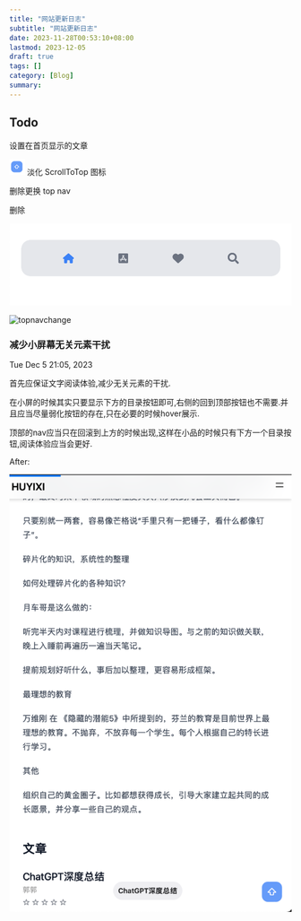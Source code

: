 ```yaml
---
title: "网站更新日志"
subtitle: "网站更新日志"
date: 2023-11-28T00:53:10+08:00
lastmod: 2023-12-05
draft: true
tags: []
category: [Blog]
summary: 
---
```


## Todo

设置在首页显示的文章

<img src="https://raw.githubusercontent.com/huyixi/Pics/main/uPic/image-20231129142457869.png" alt="image-20231129142457869" style="zoom:25%;" /> 淡化 ScrollToTop 图标

删除更换 top nav

删除

![SCR-20231129-uhoy](https://raw.githubusercontent.com/huyixi/Pics/main/uPic/SCR-20231129-uhoy.png)



![topnavchange](https://raw.githubusercontent.com/huyixi/Pics/main/uPic/sitetopnav.gif)



### 减少小屏幕无关元素干扰

Tue Dec 5 21:05, 2023

首先应保证文字阅读体验,减少无关元素的干扰.

在小屏的时候其实只要显示下方的目录按钮即可,右侧的回到顶部按钮也不需要.并且应当尽量弱化按钮的存在,只在必要的时候hover展示.

顶部的nav应当只在回滚到上方的时候出现,这样在小品的时候只有下方一个目录按钮,阅读体验应当会更好.

After:

![image-20231205211024164](https://raw.githubusercontent.com/huyixi/Pics/main/uPic/image-20231205211024164.png)
